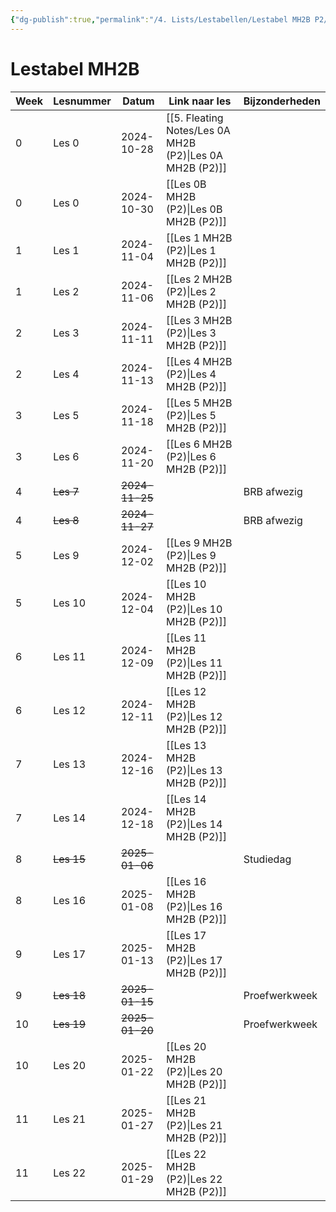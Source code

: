 ```yaml
---
{"dg-publish":true,"permalink":"/4. Lists/Lestabellen/Lestabel MH2B P2/"}
---
```


# Lestabel MH2B

| Week | Lesnummer  | Datum          | Link naar les        | Bijzonderheden |
| ---- | ---------- | -------------- | -------------------- | -------------- |
| 0    | Les 0      | 2024-10-28     | [[5. Fleating Notes/Les 0A MH2B (P2)\|Les 0A MH2B (P2)]] |                |
| 0    | Les 0      | 2024-10-30     | [[Les 0B MH2B (P2)\|Les 0B MH2B (P2)]] |                |
| 1    | Les 1      | 2024-11-04     | [[Les 1 MH2B (P2)\|Les 1 MH2B (P2)]]  |                |
| 1    | Les 2      | 2024-11-06     | [[Les 2 MH2B (P2)\|Les 2 MH2B (P2)]]  |                |
| 2    | Les 3      | 2024-11-11     | [[Les 3 MH2B (P2)\|Les 3 MH2B (P2)]]  |                |
| 2    | Les 4      | 2024-11-13     | [[Les 4 MH2B (P2)\|Les 4 MH2B (P2)]]  |                |
| 3    | Les 5      | 2024-11-18     | [[Les 5 MH2B (P2)\|Les 5 MH2B (P2)]]  |                |
| 3    | Les 6      | 2024-11-20     | [[Les 6 MH2B (P2)\|Les 6 MH2B (P2)]]  |                |
| 4    | ~~Les 7~~  | ~~2024-11-25~~ |                      | BRB afwezig    |
| 4    | ~~Les 8~~  | ~~2024-11-27~~ |                      | BRB afwezig    |
| 5    | Les 9      | 2024-12-02     | [[Les 9 MH2B (P2)\|Les 9 MH2B (P2)]]  |                |
| 5    | Les 10     | 2024-12-04     | [[Les 10 MH2B (P2)\|Les 10 MH2B (P2)]] |                |
| 6    | Les 11     | 2024-12-09     | [[Les 11 MH2B (P2)\|Les 11 MH2B (P2)]] |                |
| 6    | Les 12     | 2024-12-11     | [[Les 12 MH2B (P2)\|Les 12 MH2B (P2)]] |                |
| 7    | Les 13     | 2024-12-16     | [[Les 13 MH2B (P2)\|Les 13 MH2B (P2)]] |                |
| 7    | Les 14     | 2024-12-18     | [[Les 14 MH2B (P2)\|Les 14 MH2B (P2)]] |                |
| 8    | ~~Les 15~~ | ~~2025-01-06~~ |                      | Studiedag      |
| 8    | Les 16     | 2025-01-08     | [[Les 16 MH2B (P2)\|Les 16 MH2B (P2)]] |                |
| 9    | Les 17     | 2025-01-13     | [[Les 17 MH2B (P2)\|Les 17 MH2B (P2)]] |                |
| 9    | ~~Les 18~~ | ~~2025-01-15~~ |                      | Proefwerkweek  |
| 10   | ~~Les 19~~ | ~~2025-01-20~~ |                      | Proefwerkweek  |
| 10   | Les 20     | 2025-01-22     | [[Les 20 MH2B (P2)\|Les 20 MH2B (P2)]] |                |
| 11   | Les 21     | 2025-01-27     | [[Les 21 MH2B (P2)\|Les 21 MH2B (P2)]] |                |
| 11   | Les 22     | 2025-01-29     | [[Les 22 MH2B (P2)\|Les 22 MH2B (P2)]] |                |

